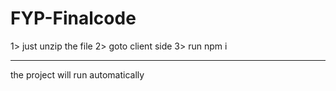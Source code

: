 # FYP-Finalcode

1> just unzip the file
2> goto client side
3> run npm i

------
the project will run automatically
